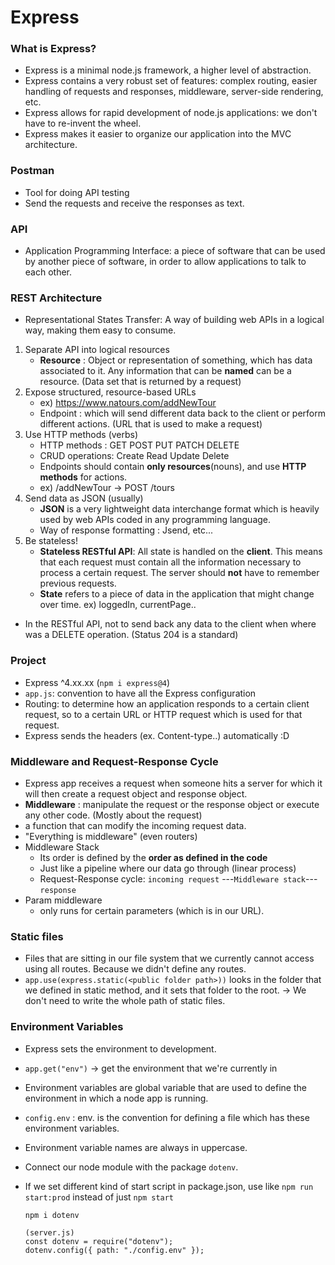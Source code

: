 # Express

### What is Express?

- Express is a minimal node.js framework, a higher level of abstraction.
- Express contains a very robust set of features: complex routing, easier handling of requests and responses, middleware, server-side rendering, etc.
- Express allows for rapid development of node.js applications: we don't have to re-invent the wheel.
- Express makes it easier to organize our application into the MVC architecture.

### Postman

- Tool for doing API testing
- Send the requests and receive the responses as text.

### API

- Application Programming Interface: a piece of software that can be used by another piece of software, in order to allow applications to talk to each other.

### REST Architecture

- Representational States Transfer: A way of building web APIs in a logical way, making them easy to consume.

1. Separate API into logical resources
   - **Resource** : Object or representation of something, which has data associated to it. Any information that can be **named** can be a resource. (Data set that is returned by a request)
2. Expose structured, resource-based URLs
   - ex) https://www.natours.com/addNewTour
   * Endpoint : which will send different data back to the client or perform different actions. (URL that is used to make a request)
3. Use HTTP methods (verbs)
   - HTTP methods : GET POST PUT PATCH DELETE
   - CRUD operations: Create Read Update Delete
   - Endpoints should contain **only resources**(nouns), and use **HTTP methods** for actions.
   - ex) /addNewTour -> POST /tours
4. Send data as JSON (usually)
   - **JSON** is a very lightweight data interchange format which is heavily used by web APIs coded in any programming language.
   - Way of response formatting : Jsend, etc...
5. Be stateless!
   - **Stateless RESTful API**: All state is handled on the **client**. This means that each request must contain all the information necessary to process a certain request. The server should **not** have to remember previous requests.
   - **State** refers to a piece of data in the application that might change over time. ex) loggedIn, currentPage..

- In the RESTful API, not to send back any data to the client when where was a DELETE operation. (Status 204 is a standard)

### Project

- Express ^4.xx.xx (`npm i express@4`)
- `app.js`: convention to have all the Express configuration
- Routing: to determine how an application responds to a certain client request, so to a certain URL or HTTP request which is used for that request.
- Express sends the headers (ex. Content-type..) automatically :D

### Middleware and Request-Response Cycle

- Express app receives a request when someone hits a server for which it will then create a request object and response object.
- **Middleware** : manipulate the request or the response object or execute any other code. (Mostly about the request)
- a function that can modify the incoming request data.
- "Everything is middleware" (even routers)
- Middleware Stack
  - Its order is defined by the **order as defined in the code**
  - Just like a pipeline where our data go through (linear process)
  - Request-Response cycle: `incoming request` ---`Middleware stack`---`response`
- Param middleware
  - only runs for certain parameters (which is in our URL).

### Static files

- Files that are sitting in our file system that we currently cannot access using all routes. Because we didn't define any routes.
- `app.use(express.static(<public folder path>))` looks in the folder that we defined in static method, and it sets that folder to the root. -> We don't need to write the whole path of static files.

### Environment Variables

- Express sets the environment to development.
- `app.get("env")` -> get the environment that we're currently in
- Environment variables are global variable that are used to define the environment in which a node app is running.
- `config.env` : env. is the convention for defining a file which has these environment variables.
- Environment variable names are always in uppercase.
- Connect our node module with the package `dotenv`.
- If we set different kind of start script in package.json, use like `npm run start:prod` instead of just `npm start`

  ```
  npm i dotenv

  (server.js)
  const dotenv = require("dotenv");
  dotenv.config({ path: "./config.env" });
  ```
